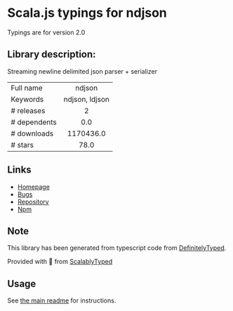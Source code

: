 
# Scala.js typings for ndjson

Typings are for version 2.0

## Library description:
Streaming newline delimited json parser + serializer

|                    |                 |
| ------------------ | :-------------: |
| Full name          | ndjson |
| Keywords           | ndjson, ldjson |
| # releases         | 2 |
| # dependents       | 0.0 |
| # downloads        | 1170436.0 |
| # stars            | 78.0 |

## Links
- [Homepage](https://github.com/ndjson/ndjson.js)
- [Bugs](https://github.com/ndjson/ndjson.js/issues)
- [Repository](https://github.com/ndjson/ndjson.js)
- [Npm](https://www.npmjs.com/package/ndjson)
    


## Note
This library has been generated from typescript code from [DefinitelyTyped](https://definitelytyped.org).

Provided with :purple_heart: from [ScalablyTyped](https://github.com/oyvindberg/ScalablyTyped)

## Usage
See [the main readme](../../readme.md) for instructions.



